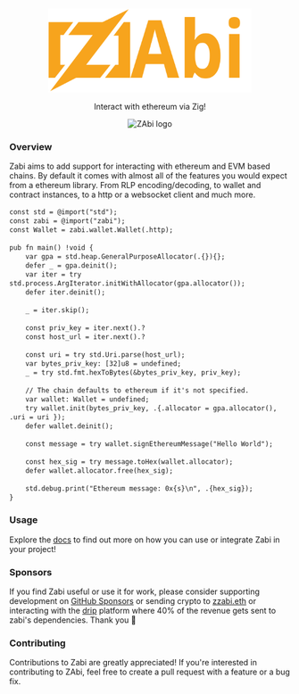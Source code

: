 <br/>

<p align="center">
    <picture>
      <source media="(prefers-color-scheme: dark)" srcset="https://raw.githubusercontent.com/Raiden1411/zabi/main/.github/zabi.svg">
      <img alt="ZAbi logo" src="https://raw.githubusercontent.com/Raiden1411/zabi/main/.github/zabi.svg" width="auto" height="150">
    </picture>
</p>

<p align="center">
  Interact with ethereum via Zig!
<p>

<p align="center">
  <picture>
    <source media="(prefers-color-scheme: dark)" srcset="https://codecov.io/github/Raiden1411/zabi/graph/badge.svg">
    <img alt="ZAbi logo" src="https://codecov.io/github/Raiden1411/zabi/graph/badge.svg" width="auto" height="25">
  </picture>
<p>

### Overview
Zabi aims to add support for interacting with ethereum and EVM based chains. By default it comes with almost all of the features you would expect from a ethereum library. From RLP encoding/decoding, to wallet and contract instances, to a http or a websocket client and much more.

```zig
const std = @import("std");
const zabi = @import("zabi");
const Wallet = zabi.wallet.Wallet(.http);
 
pub fn main() !void {
    var gpa = std.heap.GeneralPurposeAllocator(.{}){};
    defer _ = gpa.deinit();
    var iter = try std.process.ArgIterator.initWithAllocator(gpa.allocator());
    defer iter.deinit();
 
    _ = iter.skip();
 
    const priv_key = iter.next().?
    const host_url = iter.next().?

    const uri = try std.Uri.parse(host_url);
    var bytes_priv_key: [32]u8 = undefined;
    _ = try std.fmt.hexToBytes(&bytes_priv_key, priv_key);
 
    // The chain defaults to ethereum if it's not specified.
    var wallet: Wallet = undefined;
    try wallet.init(bytes_priv_key, .{.allocator = gpa.allocator(), .uri = uri });
    defer wallet.deinit();
 
    const message = try wallet.signEthereumMessage("Hello World");

    const hex_sig = try message.toHex(wallet.allocator);
    defer wallet.allocator.free(hex_sig);

    std.debug.print("Ethereum message: 0x{s}\n", .{hex_sig});
}
```

### Usage

Explore the [docs](https://zabi.sh) to find out more on how you can use or integrate Zabi in your project!

### Sponsors

If you find Zabi useful or use it for work, please consider supporting development on [GitHub Sponsors]( https://github.com/sponsors/Raiden1411) or sending crypto to [zzabi.eth](https://etherscan.io/name-lookup-search?id=zzabi.eth) or interacting with the [drip](https://www.drips.network/app/projects/github/Raiden1411/zabi?exact) platform where 40% of the revenue gets sent to zabi's dependencies. Thank you 🙏

### Contributing

Contributions to Zabi are greatly appreciated! If you're interested in contributing to ZAbi, feel free to create a pull request with a feature or a bug fix.
